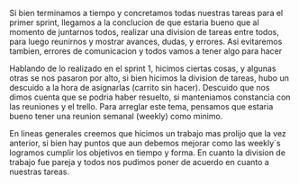 <!------------------------ SPRINT 1 ------------------------->
Si bien terminamos a tiempo y concretamos todas nuestras tareas para el primer sprint, llegamos a la conclucion de que estaria bueno que al momento de juntarnos todos, realizar una division de tareas entre todos, para luego reunirnos y mostrar avances, dudas, y errores. Asi evitaremos tambien, errores de comunicacion y todos vamos a tener algo para hacer


<!------------------------ SPRINT 2 ------------------------->
Hablando de lo realizado en el sprint 1, hicimos ciertas cosas, y algunas otras se nos pasaron por alto, si bien hicimos la division de tareas, hubo un descuido a la hora de asignarlas (carrito sin hacer). Descuido que nos dimos cuenta que se podria haber resuelto, si manteniamos constancia con las reuniones y el trello. Para arreglar este tema, pensamos que estaria bueno tener una reunion semanal (weekly) como minimo.


<!------------------------ SPRINT 3 ------------------------->
En lineas generales creemos que hicimos un trabajo mas prolijo que la vez anterior, si bien hay puntos que aun debemos mejorar como las weekly´s logramos cumplir los objetivos en tiempo y forma. En cuanto la division de trabajo fue pareja y todos nos pudimos poner de acuerdo en cuanto a nuestras tareas.
